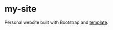 my-site
=======

Personal website
built with Bootstrap and [template](http://www.blacktie.co/2014/01/stanley-freelancer-theme/).
